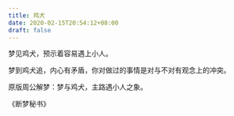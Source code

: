```yaml
---
title: 鸡犬
date: 2020-02-15T20:54:12+08:00
draft: false
---
```


梦见鸡犬，预示着容易遇上小人。

梦到鸡犬追，内心有矛盾，你对做过的事情是对与不对有观念上的冲突。

原版周公解梦：梦与鸡犬，主路遇小人之象。

《断梦秘书》